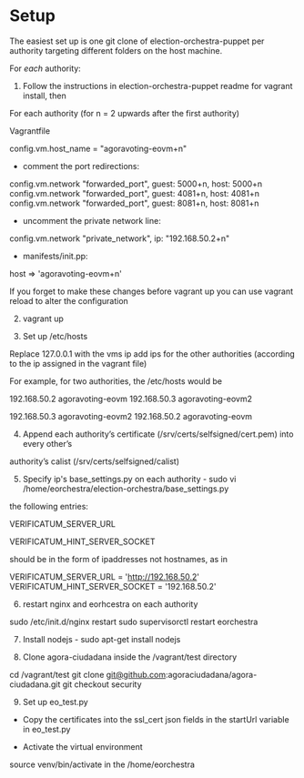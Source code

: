 Setup
=====

The easiest set up is one git clone of election-orchestra-puppet per authority targeting different folders on the host machine. 

For _each_ authority:

1) Follow the instructions in election-orchestra-puppet readme for vagrant install, then

For each authority (for n = 2 upwards after the first authority)

Vagrantfile

config.vm.host_name = "agoravoting-eovm+n"

* comment the port redirections:

config.vm.network "forwarded_port", guest: 5000+n, host: 5000+n
config.vm.network "forwarded_port", guest: 4081+n, host: 4081+n
config.vm.network "forwarded_port", guest: 8081+n, host: 8081+n

* uncomment the private network line:

config.vm.network "private_network", ip: "192.168.50.2+n"    

* manifests/init.pp:

host => 'agoravoting-eovm+n'

If you forget to make these changes before vagrant up you can use vagrant reload to alter the configuration

2) vagrant up

3) Set up /etc/hosts

Replace 127.0.0.1 with the vms ip 
add ips for the other authorities (according to the ip assigned in the vagrant file)

For example, for two authorities, the /etc/hosts would be

192.168.50.2 agoravoting-eovm
192.168.50.3 agoravoting-eovm2

192.168.50.3 agoravoting-eovm2
192.168.50.2 agoravoting-eovm

4) Append each authority’s certificate (/srv/certs/selfsigned/cert.pem) into every other’s 

authority’s calist (/srv/certs/selfsigned/calist)

5) Specify ip's base_settings.py on each authority - sudo vi /home/eorchestra/election-orchestra/base_settings.py

the following entries:

VERIFICATUM_SERVER_URL 

VERIFICATUM_HINT_SERVER_SOCKET 

should be in the form of ipaddresses not hostnames, as in

VERIFICATUM_SERVER_URL = 'http://192.168.50.2'
VERIFICATUM_HINT_SERVER_SOCKET = '192.168.50.2'

6) restart nginx and eorhcestra on each authority 

sudo /etc/init.d/nginx restart
sudo supervisorctl restart eorchestra

7) Install nodejs - sudo apt-get install nodejs

8) Clone agora-ciudadana inside the /vagrant/test directory

 cd /vagrant/test
 git clone git@github.com:agoraciudadana/agora-ciudadana.git
 git checkout security 

9) Set up eo_test.py

* Copy the certificates into the ssl_cert json fields in the startUrl variable in eo_test.py

* Activate the virtual environment

source venv/bin/activate in the /home/eorchestra
 



